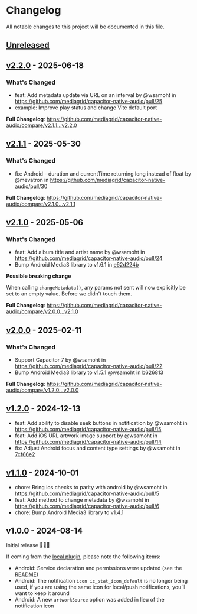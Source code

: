 # Changelog

All notable changes to this project will be documented in this file.

## [Unreleased](https://github.com/mediagrid/capacitor-native-audio/compare/v2.2.0...HEAD)

## [v2.2.0](https://github.com/mediagrid/capacitor-native-audio/compare/v2.1.1...v2.2.0) - 2025-06-18

### What's Changed

* feat: Add metadata update via URL on an interval by @wsamoht in https://github.com/mediagrid/capacitor-native-audio/pull/25
* example: Improve play status and change Vite default port

**Full Changelog**: https://github.com/mediagrid/capacitor-native-audio/compare/v2.1.1...v2.2.0

## [v2.1.1](https://github.com/mediagrid/capacitor-native-audio/compare/v2.1.0...v2.1.1) - 2025-05-30

### What's Changed

- fix: Android - duration and currentTime returning long instead of float by @mevatron in https://github.com/mediagrid/capacitor-native-audio/pull/30

**Full Changelog**: https://github.com/mediagrid/capacitor-native-audio/compare/v2.1.0...v2.1.1

## [v2.1.0](https://github.com/mediagrid/capacitor-native-audio/compare/v2.0.0...v2.1.0) - 2025-05-06

### What's Changed

- feat: Add album title and artist name by @wsamoht in https://github.com/mediagrid/capacitor-native-audio/pull/24
- Bump Android Media3 library to v1.6.1 in [e62d224b](https://github.com/mediagrid/capacitor-native-audio/commit/e62d224b858e0807bd6f778ca69eb3f9cdd46664)

**Possible breaking change**

When calling `changeMetadata()`, any params not sent will now explicitly be set to an empty value. Before we didn't touch them.

**Full Changelog**: https://github.com/mediagrid/capacitor-native-audio/compare/v2.0.0...v2.1.0

## [v2.0.0](https://github.com/mediagrid/capacitor-native-audio/compare/v1.2.0...v2.0.0) - 2025-02-11

### What's Changed

- Support Capacitor 7 by @wsamoht in https://github.com/mediagrid/capacitor-native-audio/pull/22
- Bump Android Media3 library to [v1.5.1](https://github.com/androidx/media/releases/tag/1.5.1) @wsamoht in [b626813](https://github.com/mediagrid/capacitor-native-audio/commit/b6268139283fb62f463c78d69bcce484fede8e9f)

**Full Changelog**: https://github.com/mediagrid/capacitor-native-audio/compare/v1.2.0...v2.0.0

## [v1.2.0](https://github.com/mediagrid/capacitor-native-audio/compare/v1.1.0...v1.2.0) - 2024-12-13

- feat: Add ability to disable seek buttons in notification by @wsamoht in https://github.com/mediagrid/capacitor-native-audio/pull/15
- feat: Add iOS URL artwork image support by @wsamoht in https://github.com/mediagrid/capacitor-native-audio/pull/14
- fix: Adjust Android focus and content type settings by @wsamoht in [7cf66e2](https://github.com/mediagrid/capacitor-native-audio/commit/7cf66e20356d98225ba28938dd90b39ffaeb4fe3)

## [v1.1.0](https://github.com/mediagrid/capacitor-native-audio/compare/v1.0.0...v1.1.0) - 2024-10-01

- chore: Bring ios checks to parity with android by @wsamoht in https://github.com/mediagrid/capacitor-native-audio/pull/5
- feat: Add method to change metadata by @wsamoht in https://github.com/mediagrid/capacitor-native-audio/pull/6
- chore: Bump Android Media3 library to v1.4.1

## v1.0.0 - 2024-08-14

Initial release 🤩🚀🎉

If coming from the [local plugin](https://gitlab.com/wsamoht/capacitor-js-audio-player-local-plugin), please note the following items:

- Android: Service declaration and permissions were updated (see the [README](https://github.com/mediagrid/capacitor-native-audio?tab=readme-ov-file#android))
- Android: The notification `icon ic_stat_icon_default` is no longer being used, if you are using the same icon for local/push notifications, you’ll want to keep it around
- Android: A new `artworkSource` option was added in lieu of the notification icon
